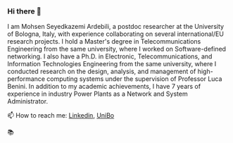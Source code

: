 ### Hi there 👋
I am Mohsen Seyedkazemi Ardebili, a postdoc researcher at the University of Bologna, Italy, with experience collaborating on several international/EU research projects. I hold a Master's degree in Telecommunications Engineering from the same university, where I worked on Software-defined networking. I also have a Ph.D. in Electronic, Telecommunications, and Information Technologies Engineering from the same university, where I conducted research on the design, analysis, and management of high-performance computing systems under the supervision of Professor Luca Benini. In addition to my academic achievements, I have 7 years of experience in industry Power Plants as a Network and System Administrator.

📫 How to reach me: [Linkedin](https://it.linkedin.com/in/mskazemi), [UniBo](https://www.unibo.it/sitoweb/mohsen.seyedkazemi/en)

:books: 

  
<!--
**MSKazemi/mskazemi** is a ✨ _special_ ✨ repository because its `README.md` (this file) appears on your GitHub profile.

Here are some ideas to get you started:

- 🔭 I’m currently working on ...
- 🌱 I’m currently learning ...
- 👯 I’m looking to collaborate on ...
- 🤔 I’m looking for help with ...
- 💬 Ask me about ...
- 😄 Pronouns: ...
- ⚡ Fun fact: ...
-->
